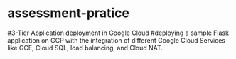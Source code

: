# assessment-pratice

#3-Tier Application deployment in Google Cloud
#deploying a sample Flask application on GCP with the integration of different Google Cloud Services like GCE, Cloud SQL, load balancing, and Cloud NAT.
